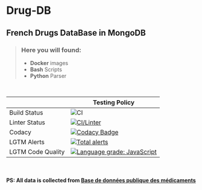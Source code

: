 # Drug-DB

## French Drugs DataBase in MongoDB

> ### Here you will found:
> - **Docker** images
> - **Bash** Scripts
> - **Python** Parser

<br>

| |Testing Policy|
|-|--------------|
|Build Status|![CI](https://github.com/Nathan-Moignard/Drug-DB/workflows/CI/badge.svg)|
|Linter Status|[![CI/Linter](https://github.com/Nathan-Moignard/Drug-DB/actions/workflows/linter.yml/badge.svg)](https://github.com/Nathan-Moignard/Drug-DB/actions/workflows/linter.yml)|
|Codacy|[![Codacy Badge](https://app.codacy.com/project/badge/Grade/a3cc5a692ac44f09a8130579643ee541)](https://www.codacy.com/gh/Nathan-Moignard/Drug-DB/dashboard?utm_source=github.com&amp;utm_medium=referral&amp;utm_content=Nathan-Moignard/Drug-DB&amp;utm_campaign=Badge_Grade)|
|LGTM Alerts|[![Total alerts](https://img.shields.io/lgtm/alerts/g/Nathan-Moignard/Drug-DB.svg?logo=lgtm&logoWidth=18)](https://lgtm.com/projects/g/Nathan-Moignard/Drug-DB/alerts/)|
|LGTM Code Quality|[![Language grade: JavaScript](https://img.shields.io/lgtm/grade/javascript/g/Nathan-Moignard/Drug-DB.svg?logo=lgtm&logoWidth=18)](https://lgtm.com/projects/g/Nathan-Moignard/Drug-DB/context:javascript)|

<br>

#### PS: All data is collected from <a href="https://base-donnees-publique.medicaments.gouv.fr/index.php" target="_blank">Base de données publique des médicaments</a>
